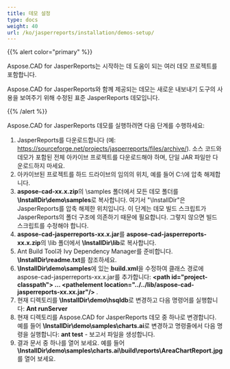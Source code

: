 ```yaml
---
title: 데모 설정
type: docs
weight: 40
url: /ko/jasperreports/installation/demos-setup/
---
```


{{% alert color="primary" %}}

Aspose.CAD for JasperReports는 시작하는 데 도움이 되는 여러 데모 프로젝트를 포함합니다.

Aspose.CAD for JasperReports와 함께 제공되는 데모는 새로운 내보내기 도구의 사용을 보여주기 위해 수정된 표준 JasperReports 데모입니다.

{{% /alert %}}

Aspose.CAD for JasperReports 데모를 실행하려면 다음 단계를 수행하세요:

1. JasperReports를 다운로드합니다 (예: https://sourceforge.net/projects/jasperreports/files/archive/). 소스 코드와 데모가 포함된 전체 아카이브 프로젝트를 다운로드해야 하며, 단일 JAR 파일만 다운로드하지 마세요.
1. 아카이브된 프로젝트를 하드 드라이브의 임의의 위치, 예를 들어 C:\에 압축 해제합니다.
1. **aspose-cad-xx.x.zip**의 \samples 폴더에서 모든 데모 폴더를 **\InstallDir\demo\samples**로 복사합니다. 여기서 "\InstallDir"은 JasperReports를 압축 해제한 위치입니다. 이 단계는 데모 빌드 스크립트가 JasperReports의 폴더 구조에 의존하기 때문에 필요합니다. 그렇지 않으면 빌드 스크립트를 수정해야 합니다.
1. **aspose-cad-jasperreports-xx.x.jar**를 **aspose-cad-jasperreports-xx.x.zip**의 \lib 폴더에서 **\InstallDir\lib**로 복사합니다.
1. Ant Build Tool과 Ivy Dependency Manager를 준비합니다. **\InstallDir\readme.txt**를 참조하세요.
1. **\InstallDir\demo\samples**에 있는 **build.xml**을 수정하여 클래스 경로에 aspose-cad-jasperreports-xx.x.jar를 추가합니다:
   **\<path id="project-classpath"> ... \<pathelement location="../../lib/aspose-cad-jasperreports-xx.xx.jar"/> </path>**.
1. 현재 디렉토리를 **\InstallDir\demo\hsqldb**로 변경하고 다음 명령어를 실행합니다:
   **Ant runServer**
1. 현재 디렉토리를 Aspose.CAD for JasperReports 데모 중 하나로 변경합니다. 예를 들어 **\InstallDir\demo\samples\charts.ai**로 변경하고 명령줄에서 다음 명령을 실행합니다:
   **ant test** - 보고서 파일을 생성합니다.
1. 결과 문서 중 하나를 열어 보세요. 예를 들어 **\InstallDir\demo\samples\charts.ai\build\reports\AreaChartReport.jpg**를 열어 보세요.
